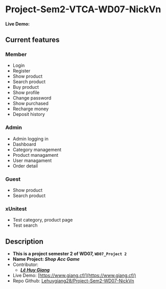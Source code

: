 # Project-Sem2-VTCA-WD07-NickVn
#### Live Demo: 
## Current features

### Member
* Login
* Register
* Show product
* Search product
* Buy product
* Show profile
* Change password
* Show purchased
* Recharge money
* Deposit history

### Admin
* Admin logging in
* Dashboard
* Category management
* Product managament
* User managament
* Order detail

### Guest
* Show product
* Search product

### xUnitest
* Test category, product page
* Test search

## Description
* **This is a project semester 2 of WD07, `WD07_Project 2`**
* **Name Project: _Shop Acc Game_**
* Contributor:
  * **_[Lê Huy Giang](https://github.com/lehuygiang28)_**
* Live Demo: [https://www.giang.cf/](https://www.giang.cf/)
* Repo Github: [Lehuygiang28/Project-Sem2-WD07-NickVn](https://github.com/lehuygiang28/Project-Sem2-WD07-NickVn)
